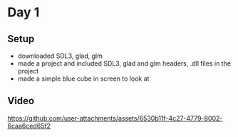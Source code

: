 # Day 1

## Setup

- downloaded SDL3, glad, glm
- made a project and included SDL3, glad and glm headers, .dll files in the project
- made a simple blue cube in screen to look at

## Video

<https://github.com/user-attachments/assets/6530b11f-4c27-4779-8002-6caa6ced65f2>
